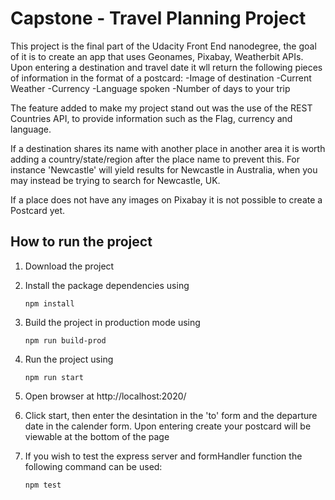 # Capstone - Travel Planning Project

This project is the final part of the Udacity Front End nanodegree, the goal of it is to create an app that uses Geonames, Pixabay, Weatherbit APIs. Upon entering a destination and travel date it wll return the following pieces of information in the format of a postcard:
-Image of destination
-Current Weather
-Currency
-Language spoken
-Number of days to your trip

The feature added to make my project stand out was the use of the REST Countries API, to provide information such as the Flag, currency and language.

If a destination shares its name with another place in another area it is worth adding a country/state/region after the place name to prevent this. For instance 'Newcastle' will yield results for Newcastle in Australia, when you may instead be trying to search for Newcastle, UK.

If a place does not have any images on Pixabay it is not possible to create a Postcard yet. 

## How to run the project

1. Download the project

2. Install the package dependencies using
	```
	npm install
	```

3. Build the project in production mode using
	```
	npm run build-prod
	```

4. Run the project using
	```
	npm run start
	``` 
	
5. Open browser at http://localhost:2020/

6. Click start, then enter the desintation in the 'to' form and the departure date in the calender form. Upon entering create your postcard will be viewable at the bottom of the page

7. If you wish to test the express server and formHandler function the following command can be used:
	```
	npm test
	```
